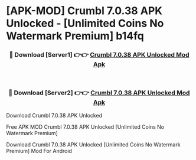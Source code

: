 # [APK-MOD] Crumbl 7.0.38 APK Unlocked - [Unlimited Coins No Watermark Premium] b14fq



<div align="center">
<h3>🔴 Download [Server1] 👉👉 <a href="https://momento.my/?title=Crumbl_7.0.38_APK_Unlocked">Crumbl 7.0.38 APK Unlocked Mod Apk</a></h3><br>

<h3>🔴 Download [Server2] 👉👉 <a href="https://momento.my/?title=Crumbl_7.0.38_APK_Unlocked">Crumbl 7.0.38 APK Unlocked Mod Apk</a></h3>
</div>



Download Crumbl 7.0.38 APK Unlocked 

Free APK MOD Crumbl 7.0.38 APK Unlocked [Unlimited Coins No Watermark Premium]

Download Crumbl 7.0.38 APK Unlocked [Unlimited Coins No Watermark Premium] Mod For Android
